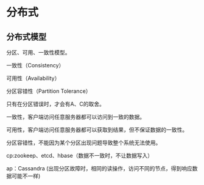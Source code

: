 # 分布式

## 分布式模型

分区、可用、一致性模型。

一致性（Consistency）

可用性（Availability）

分区容错性（Partition Tolerance）

只有在分区错误时，才会有A、C的取舍。

一致性，客户端访问任意服务器都可以访问到一致的数据。

可用性，客户端访问任意服务器都可以获取到结果，但不保证数据的一致性。

分区容错性，不能因为某个分区出现问题导致整个系统无法使用。

cp:zookeep、etcd、hbase（数据不一致时，不让数据写入）

ap：Cassandra (出现分区故障时，相同的读操作，访问不同的节点，得到响应数据可能不一样)